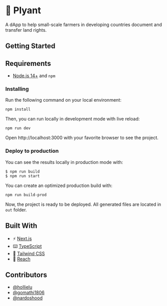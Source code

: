 # 🌿 Plyant

A dApp to help small-scale farmers in developing countries document and transfer land rights.

## Getting Started

## Requirements

- [Node.js 14+](https://nodejs.org/) and `npm`

### Installing

Run the following command on your local environment:

```shell
npm install
```

Then, you can run locally in development mode with live reload:

```shell
npm run dev
```

Open http://localhost:3000 with your favorite browser to see the project.

### Deploy to production

You can see the results locally in production mode with:

```shell
$ npm run build
$ npm run start
```

You can create an optimized production build with:

```shell
npm run build-prod
```

Now, the project is ready to be deployed. All generated files are located in `out` folder.

## Built With

- ⚡ [Next.js](https://nextjs.org/)
- ⌨️ [TypeScript](https://www.typescriptlang.org/)
- 🎨 [Tailwind CSS](https://tailwindcss.com/)
- 🚀 [Reach](https://docs.reach.sh/)

## Contributors

- [@hollielu](https://github.com/hollielu)
- [@gomathi1806](https://github.com/gomathi1806)
- [@nardoshood](https://github.com/nardoshood)

